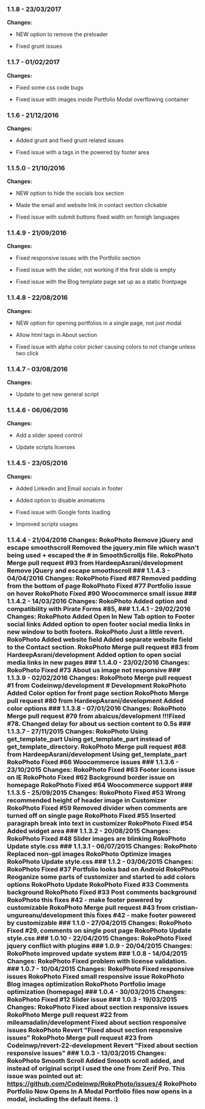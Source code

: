 
### 1.1.8 - 23/03/2017
**Changes:** 
- NEW option to remove the preloader
- Fixed grunt issues

### 1.1.7 - 01/02/2017
**Changes:** 
- Fixed some css code bugs
- Fixed issue with images inside Portfolio Modal overflowing container

### 1.1.6 - 21/12/2016
**Changes:** 
- Added grunt and fixed grunt related issues
- Fixed issue with a tags in the powered by footer area

### 1.1.5.0 - 21/10/2016
**Changes:** 
- NEW option to hide the socials box section
- Made the email and website link in contact section clickable
- Fixed issue with submit buttons fixed width on foreigh languages

### 1.1.4.9 - 21/09/2016
**Changes:** 
- Fixed responsive issues with the Portfolio section
- Fixed issue with the slider, not working if the first slide is empty
- Fixed issue with the Blog template page set up as a static frontpage

### 1.1.4.8 - 22/08/2016
**Changes:** 
- NEW option for opening portfolios in a single page, not just modal
- Allow html tags in About section
- Fixed issue with alpha color picker causing colors to not change unless two click

### 1.1.4.7 - 03/08/2016
**Changes:** 
- Update to get new general script

### 1.1.4.6 - 06/06/2016
**Changes:** 
- Add a slider speed control
- Update scripts licenses

### 1.1.4.5 - 23/05/2016
**Changes:** 
- Added Linkedin and Email socials in footer
- Added option to disable animations
- Fixed issue with Google fonts loading
- Improved scripts usages
 ### 1.1.4.4 - 21/04/2016 Changes: RokoPhoto Remove jQuery and escape smoothscroll Removed the jquery.min file which wasn't being used + escaped the # in SmoothScrolljs file. RokoPhoto Merge pull request #93 from HardeepAsrani/development Remove jQuery and escape smoothscroll ### 1.1.4.3 - 04/04/2016 Changes: RokoPhoto Fixed #87 Removed padding from the bottom of page RokoPhoto Fixed #77 Portfolio issue on hover RokoPhoto Fixed #90 Woocommerce small issue ### 1.1.4.2 - 14/03/2016 Changes: RokoPhoto Added option and compatibility with Pirate Forms #85, ### 1.1.4.1 - 29/02/2016 Changes: RokoPhoto Added Open In New Tab option to Footer social links Added option to open footer social media links in new window to both footers. RokoPhoto Just a little revert. RokoPhoto Added website field Added separate website field to the Contact section. RokoPhoto Merge pull request #83 from HardeepAsrani/development Added option to open social media links in new pages ### 1.1.4.0 - 23/02/2016 Changes: RokoPhoto Fixed #73 About us image not responsive ### 1.1.3.9 - 02/02/2016 Changes: RokoPhoto Merge pull request #1 from Codeinwp/development # Development RokoPhoto Added Color option for front page section RokoPhoto Merge pull request #80 from HardeepAsrani/development Added color options ### 1.1.3.8 - 07/01/2016 Changes: RokoPhoto Merge pull request #79 from abaicus/development !!!Fixed #78. Changed delay for about us section content to 0.5s ### 1.1.3.7 - 27/11/2015 Changes: RokoPhoto Using get_template_part Using get_template_part instead of get_template_directory. RokoPhoto Merge pull request #68 from HardeepAsrani/development Using get_template_part RokoPhoto Fixed #66 Woocommerce issues ### 1.1.3.6 - 23/10/2015 Changes: RokoPhoto Fixed #63 Footer icons issue on IE RokoPhoto Fixed #62 Background border issue on homepage RokoPhoto Fixed #64 Woocommerce support ### 1.1.3.5 - 25/09/2015 Changes: RokoPhoto Fixed #53 Wrong recommended height of header image in Customizer RokoPhoto Fixed #59 Removed divider when comments are turned off on single page RokoPhoto Fixed #55 Inserted paragraph break into text in customizer RokoPhoto Fixed #54 Added widget area ### 1.1.3.2 - 20/08/2015 Changes: RokoPhoto Fixed #48 Slider images are blinking RokoPhoto Update style.css ### 1.1.3.1 - 06/07/2015 Changes: RokoPhoto Replaced non-gpl images RokoPhoto Optimize images RokoPhoto Update style.css ### 1.1.2 - 03/06/2015 Changes: RokoPhoto Fixed #37 Portfolio looks bad on Android RokoPhoto Reoganize some parts of customizer and started to add colors options RokoPhoto Update RokoPhoto Fixed #33 Comments background RokoPhoto Fixed #33 Post comments background RokoPhoto this fixes #42 - make footer powered by customizable RokoPhoto Merge pull request #43 from cristian-ungureanu/development this fixes #42 - make footer powered by customizable ### 1.1.0 - 27/04/2015 Changes: RokoPhoto Fixed #29, comments on single post page RokoPhoto Update style.css ### 1.0.10 - 22/04/2015 Changes: RokoPhoto Fixed jquery conflict with plugins ### 1.0.9 - 20/04/2015 Changes: RokoPhoto improved update system ### 1.0.8 - 14/04/2015 Changes: RokoPhoto Fixed problem with license validation. ### 1.0.7 - 10/04/2015 Changes: RokoPhoto Fixed responsive issues RokoPhoto Fixed small responsive issue RokoPhoto Blog images optimization RokoPhoto Portfolio image optimization (homepage) ### 1.0.4 - 30/03/2015 Changes: RokoPhoto Fixed #12 Slider issue ### 1.0.3 - 19/03/2015 Changes: RokoPhoto Fixed about section responsive issues RokoPhoto Merge pull request #22 from mileamadalin/development Fixed about section responsive issues RokoPhoto Revert "Fixed about section responsive issues" RokoPhoto Merge pull request #23 from Codeinwp/revert-22-development Revert "Fixed about section responsive issues" ### 1.0.3 - 13/03/2015 Changes: RokoPhoto Smooth Scroll Added Smooth scroll added, and instead of original script I used the one from Zerif Pro. This issue was pointed out at: https://github.com/Codeinwp/RokoPhoto/issues/4 RokoPhoto Portfolio Now Opens In A Modal Portfolio files now opens in a modal, including the default items. :)
